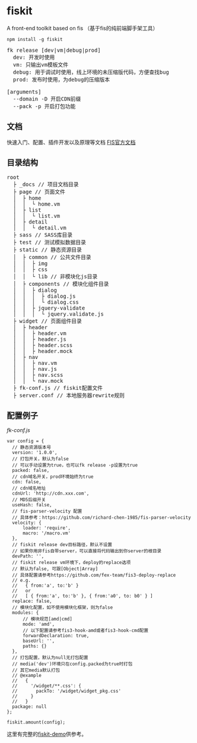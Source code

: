 # fiskit
A front-end toolkit based on fis （基于fis的纯前端脚手架工具）
```
npm install -g fiskit
```
<pre>
fk release [dev|vm|debug|prod]
  dev: 开发时使用
  vm: 只输出vm模板文件
  debug: 用于调试时使用，线上环境的未压缩版代码，方便查找bug
  prod: 发布时使用，为debug的压缩版本

[arguments]
  --domain -D 开启CDN前缀
  --pack -p 开启打包功能
</pre>

## 文档
快速入门、配置、插件开发以及原理等文档 [FIS官方文档](http://fis.baidu.com/fis3/docs/beginning/intro.html)

## 目录结构
<pre>
root
  ├ _docs // 项目文档目录
  ├ page // 页面文件
  │  ├ home
  │  │  └ home.vm
  │  ├ list
  │  │  └ list.vm
  │  ├ detail
  │  │  └ detail.vm
  ├ sass // SASS库目录
  ├ test // 测试模拟数据目录
  ├ static // 静态资源目录
  │  ├ common // 公共文件目录
  │  │  ├ img
  │  │  ├ css
  │  │  └ lib // 非模块化js目录
  │  ├ components // 模块化组件目录
  │  │  ├ dialog
  │  │  │  ├ dialog.js
  │  │  │  └ dialog.css
  │  │  ├ jquery-validate
  │  │  │  └ jquery.validate.js
  ├ widget // 页面组件目录
  │  ├ header
  │  │  ├ header.vm
  │  │  ├ header.js
  │  │  ├ header.scss
  │  │  ├ header.mock
  │  ├ nav
  │  │  ├ nav.vm
  │  │  ├ nav.js
  │  │  ├ nav.scss
  │  │  └ nav.mock
  ├ fk-conf.js // fiskit配置文件
  ├ server.conf // 本地服务器rewrite规则
</pre>
## 配置例子
*fk-conf.js*

```
var config = {
  // 静态资源版本号
  version: '1.0.0',
  // 打包开关，默认为false
  // 可以手动设置为true，也可以fk release -p设置为true
  packed: false,
  // cdn域名开关，prod环境始终为true
  cdn: false,
  // cdn域名地址
  cdnUrl: 'http://cdn.xxx.com',
  // MD5后缀开关
  useHash: false,
  // fis-parser-velocity 配置
  // 具体参考：https://github.com/richard-chen-1985/fis-parser-velocity
  velocity: {
      loader: 'require',
      macro: '/macro.vm'
  },
  // fiskit release dev目标路径，默认不设置
  // 如果你用非fis自带server，可以直接将代码输出到你server的根目录
  devPath: '',
  // fiskit release vm环境下，deploy的replace选项
  // 默认为false, 可跟[Object|Array]
  // 具体配置请参考https://github.com/fex-team/fis3-deploy-replace
  // e.g.
  //   { from:'a', to:'b' }
  //   or
  //   [ { from:'a', to:'b' }, { from:'a0', to: b0' } ]
  replace: false,
  // 模块化配置，如不使用模块化框架，则为false
  modules: {
      // 模块规范[amd|cmd]
      mode: 'amd',
      // 以下配置请参考fis3-hook-amd或者fis3-hook-cmd配置
      forwardDeclaration: true,
      baseUrl: '',
      paths: {}
  },
  // 打包配置，默认为null无打包配置
  // media('dev')环境只在config.packed为true时打包
  // 其它media默认打包
  // @example
  //   {
  //     '/widget/**.css': {
  //       packTo: '/widget/widget_pkg.css'
  //     }
  //   }
  package: null
};

fiskit.amount(config);
```
这里有完整的[fiskit-demo](https://github.com/richard-chen-1985/fiskit-demo)供参考。